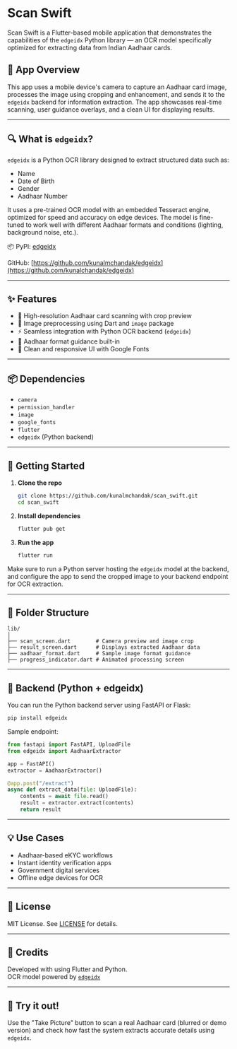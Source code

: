# Scan Swift

Scan Swift is a Flutter-based mobile application that demonstrates the capabilities of the `edgeidx` Python library — an OCR model specifically optimized for extracting data from Indian Aadhaar cards.

## 📱 App Overview

This app uses a mobile device's camera to capture an Aadhaar card image, processes the image using cropping and enhancement, and sends it to the `edgeidx` backend for information extraction. The app showcases real-time scanning, user guidance overlays, and a clean UI for displaying results.

---

## 🔍 What is `edgeidx`?

`edgeidx` is a Python OCR library designed to extract structured data such as:

- Name
- Date of Birth
- Gender
- Aadhaar Number

It uses a pre-trained OCR model with an embedded Tesseract engine, optimized for speed and accuracy on edge devices. The model is fine-tuned to work well with different Aadhaar formats and conditions (lighting, background noise, etc.).

📦 PyPI: [edgeidx](https://pypi.org/project/edgeidx)

GitHub: [https://github.com/kunalmchandak/edgeidx](https://github.com/kunalchandak/edgeidx)

---

## ✨ Features

- 📸 High-resolution Aadhaar card scanning with crop preview
- 🧠 Image preprocessing using Dart and `image` package
- ⚡ Seamless integration with Python OCR backend (`edgeidx`)
- 🧾 Aadhaar format guidance built-in
- 📱 Clean and responsive UI with Google Fonts

---

## 📦 Dependencies

- `camera`
- `permission_handler`
- `image`
- `google_fonts`
- `flutter`
- `edgeidx` (Python backend)

---

## 🚀 Getting Started

1. **Clone the repo**

   ```bash
   git clone https://github.com/kunalmchandak/scan_swift.git
   cd scan_swift
   ```

2. **Install dependencies**

   ```bash
   flutter pub get
   ```

3. **Run the app**

   ```bash
   flutter run
   ```

Make sure to run a Python server hosting the `edgeidx` model at the backend, and configure the app to send the cropped image to your backend endpoint for OCR extraction.

---

## 📂 Folder Structure

```
lib/
│
├── scan_screen.dart        # Camera preview and image crop
├── result_screen.dart      # Displays extracted Aadhaar data
├── aadhaar_format.dart     # Sample image format guidance
├── progress_indicator.dart # Animated processing screen
```

---

## 🧠 Backend (Python + edgeidx)

You can run the Python backend server using FastAPI or Flask:

```bash
pip install edgeidx
```

Sample endpoint:

```python
from fastapi import FastAPI, UploadFile
from edgeidx import AadhaarExtractor

app = FastAPI()
extractor = AadhaarExtractor()

@app.post("/extract")
async def extract_data(file: UploadFile):
    contents = await file.read()
    result = extractor.extract(contents)
    return result
```

---

## 💡 Use Cases

- Aadhaar-based eKYC workflows
- Instant identity verification apps
- Government digital services
- Offline edge devices for OCR

---

## 📄 License

MIT License. See [LICENSE](LICENSE) for details.

---

## 🙌 Credits

Developed with using Flutter and Python.  
OCR model powered by [`edgeidx`](https://pypi.org/project/edgeidx/)

---

## 🧪 Try it out!

Use the "Take Picture" button to scan a real Aadhaar card (blurred or demo version) and check how fast the system extracts accurate details using `edgeidx`.

```
